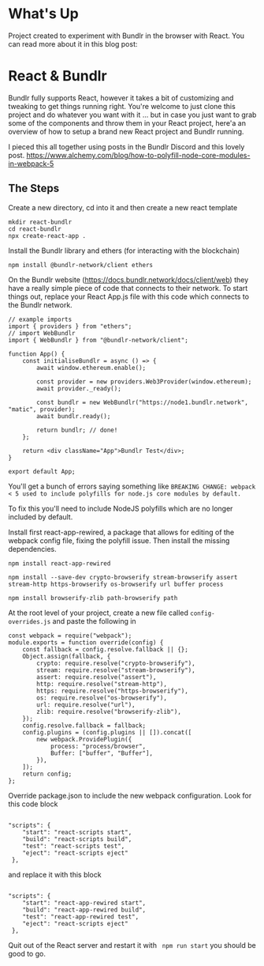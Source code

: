# What's Up

Project created to experiment with Bundlr in the browser with React.
You can read more about it in this blog post:

# React & Bundlr

Bundlr fully supports React, however it takes a bit of customizing and tweaking to get things running right. You're welcome to just clone this project and do whatever you want with it ... but in case you just want to grab some of the components and throw them in your React project, here'a an overview of how to setup a brand new React project and Bundlr running.

I pieced this all together using posts in the Bundlr Discord and this lovely post.
https://www.alchemy.com/blog/how-to-polyfill-node-core-modules-in-webpack-5

## The Steps

Create a new directory, cd into it and then create a new react template

```
mkdir react-bundlr
cd react-bundlr
npx create-react-app .
```

Install the Bundlr library and ethers (for interacting with the blockchain)

```
npm install @bundlr-network/client ethers
```

On the Bundlr website (https://docs.bundlr.network/docs/client/web) they have a really simple piece of code that connects to their network. To start things out, replace your React App.js file with this code which connects to the Bundlr network.

```
// example imports
import { providers } from "ethers";
// import WebBundlr
import { WebBundlr } from "@bundlr-network/client";

function App() {
	const initialiseBundlr = async () => {
		await window.ethereum.enable();

		const provider = new providers.Web3Provider(window.ethereum);
		await provider._ready();

		const bundlr = new WebBundlr("https://node1.bundlr.network", "matic", provider);
		await bundlr.ready();

		return bundlr; // done!
	};

	return <div className="App">Bundlr Test</div>;
}

export default App;
```

You'll get a bunch of errors saying something like `BREAKING CHANGE: webpack < 5 used to include polyfills for node.js core modules by default.`

To fix this you'll need to include NodeJS polyfills which are no longer included by default.

Install first react-app-rewired, a package that allows for editing of the webpack config file, fixing the polyfill issue. Then install the missing dependencies.

```
npm install react-app-rewired

npm install --save-dev crypto-browserify stream-browserify assert stream-http https-browserify os-browserify url buffer process

npm install browserify-zlib path-browserify path

```

At the root level of your project, create a new file called `config-overrides.js` and paste the following in

```
const webpack = require("webpack");
module.exports = function override(config) {
	const fallback = config.resolve.fallback || {};
	Object.assign(fallback, {
		crypto: require.resolve("crypto-browserify"),
		stream: require.resolve("stream-browserify"),
		assert: require.resolve("assert"),
		http: require.resolve("stream-http"),
		https: require.resolve("https-browserify"),
		os: require.resolve("os-browserify"),
		url: require.resolve("url"),
		zlib: require.resolve("browserify-zlib"),
	});
	config.resolve.fallback = fallback;
	config.plugins = (config.plugins || []).concat([
		new webpack.ProvidePlugin({
			process: "process/browser",
			Buffer: ["buffer", "Buffer"],
		}),
	]);
	return config;
};
```

Override package.json to include the new webpack configuration. Look for this code block

```

"scripts": {
	"start": "react-scripts start",
	"build": "react-scripts build",
	"test": "react-scripts test",
	"eject": "react-scripts eject"
 },
```

and replace it with this block

```

"scripts": {
	"start": "react-app-rewired start",
	"build": "react-app-rewired build",
	"test": "react-app-rewired test",
	"eject": "react-scripts eject"
 },
```

Quit out of the React server and restart it with ` npm run start` you should be good to go.

